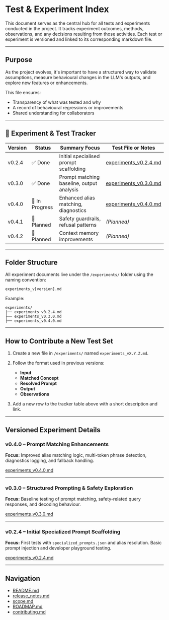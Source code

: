 # Test & Experiment Index

This document serves as the central hub for all tests and experiments conducted in the project.
It tracks experiment outcomes, methods, observations, and any decisions resulting from those activities.
Each test or experiment is versioned and linked to its corresponding markdown file.

---

## Purpose

As the project evolves, it's important to have a structured way to validate assumptions, measure behavioural changes in the LLM's outputs, and explore new features or enhancements.

This file ensures:

* Transparency of what was tested and why
* A record of behavioural regressions or improvements
* Shared understanding for collaborators

---

## 📂 Experiment & Test Tracker

| Version | Status         | Summary Focus                             | Test File or Notes                                |
| ------- | -------------- | ----------------------------------------- | ------------------------------------------------- |
| v0.2.4  | ✅ Done         | Initial specialised prompt scaffolding    | [experiments\_v0.2.4.md](./experiments_v0.2.4.md) |
| v0.3.0  | ✅ Done         | Prompt matching baseline, output analysis | [experiments\_v0.3.0.md](./experiments_v0.3.0.md) |
| v0.4.0  | 🔄 In Progress | Enhanced alias matching, diagnostics      | [experiments\_v0.4.0.md](./experiments_v0.4.0.md) |
| v0.4.1  | 🔼 Planned     | Safety guardrails, refusal patterns       | *(Planned)*                                       |
| v0.4.2  | 🔼 Planned     | Context memory improvements               | *(Planned)*                                       |

---

## Folder Structure

All experiment documents live under the `/experiments/` folder using the naming convention:

```plaintext
experiments_v[version].md
```

Example:

```plaintext
experiments/
├── experiments_v0.2.4.md
├── experiments_v0.3.0.md
├── experiments_v0.4.0.md
```

---

## How to Contribute a New Test Set

1. Create a new file in `/experiments/` named `experiments_vX.Y.Z.md`.
2. Follow the format used in previous versions:

   * **Input**
   * **Matched Concept**
   * **Resolved Prompt**
   * **Output**
   * **Observations**
3. Add a new row to the tracker table above with a short description and link.

---

## Versioned Experiment Details

### **v0.4.0 – Prompt Matching Enhancements**

**Focus:**
Improved alias matching logic, multi-token phrase detection, diagnostics logging, and fallback handling.

[experiments\_v0.4.0.md](./experiments_v0.4.0.md)

---

### **v0.3.0 – Structured Prompting & Safety Exploration**

**Focus:**
Baseline testing of prompt matching, safety-related query responses, and decoding behaviour.

[experiments\_v0.3.0.md](./experiments_v0.3.0.md)

---

### **v0.2.4 – Initial Specialized Prompt Scaffolding**

**Focus:**
First tests with `specialized_prompts.json` and alias resolution.
Basic prompt injection and developer playground testing.

[experiments\_v0.2.4.md](./experiments_v0.2.4.md)

---

## Navigation

* [README.md](../README.md)
* [release\_notes.md](../docs/release_notes.md)
* [scope.md](../docs/scope.md)
* [ROADMAP.md](../docs/ROADMAP.md)
* [contributing.md](../docs/contributing.md)
